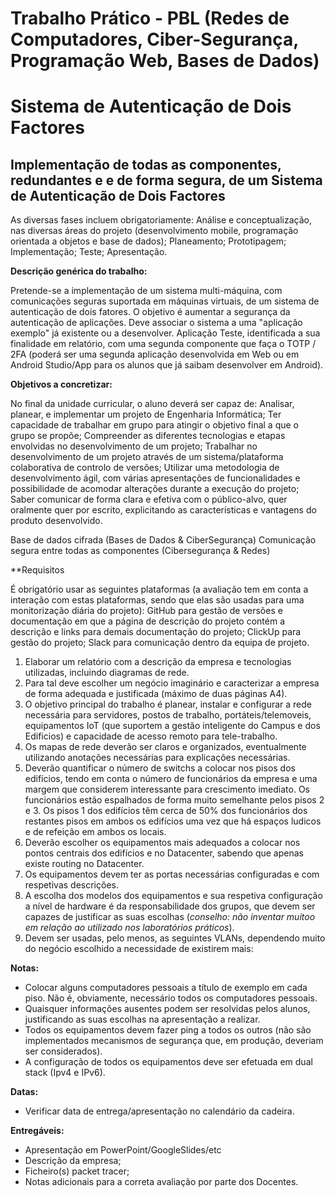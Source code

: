 # Trabalho Prático - PBL (Redes de Computadores, Ciber-Segurança, Programação Web, Bases de Dados)

# Sistema de Autenticação de Dois Factores 

## Implementação de todas as componentes, redundantes e e de forma segura, de um Sistema de Autenticação de Dois Factores

As diversas fases incluem obrigatoriamente:
Análise e conceptualização, nas diversas áreas do projeto (desenvolvimento mobile, programação orientada a objetos e base de dados);
Planeamento;
Prototipagem;
Implementação;
Teste;
Apresentação.



**Descrição genérica do trabalho:**

Pretende-se a implementação de um sistema multi-máquina, com comunicações seguras suportada em máquinas virtuais, de um sistema de autenticação de dois fatores.
O objetivo é aumentar a segurança da autenticação de aplicações.
Deve associar o sistema a uma "aplicação exemplo" já existente ou a desenvolver.
Aplicação Teste, identificada a sua finalidade em relatório, com uma segunda componente que faça o TOTP / 2FA (poderá ser uma segunda aplicação desenvolvida em Web ou em Android Studio/App para os alunos que já saibam desenvolver em Android).




**Objetivos a concretizar:**

No final da unidade curricular, o aluno deverá ser capaz de:
Analisar, planear, e implementar um projeto de Engenharia Informática;
Ter capacidade de trabalhar em grupo para atingir o objetivo final a que o grupo se propõe;
Compreender as diferentes tecnologias e etapas envolvidas no desenvolvimento de um projeto;
Trabalhar no desenvolvimento de um projeto através de um sistema/plataforma colaborativa de controlo de versões;
Utilizar uma metodologia de desenvolvimento ágil, com várias apresentações de funcionalidades e possibilidade de acomodar alterações durante a execução do projeto; 
Saber comunicar de forma clara e efetiva com o público-alvo, quer oralmente quer por escrito, explicitando as características e vantagens do produto desenvolvido. 

Base de dados cifrada (Bases de Dados & CiberSegurança)
Comunicação segura entre todas as componentes (Cibersegurança & Redes)



**Requisitos

 É obrigatório usar as seguintes plataformas (a avaliação tem em conta a interação com estas plataformas, sendo que elas são usadas para uma monitorização diária do projeto):
GitHub para gestão de versões e documentação em que a página de descrição do projeto contém a descrição e links para demais documentação do projeto;
ClickUp para gestão do projeto;
Slack para comunicação dentro da equipa de projeto.





1.	Elaborar um relatório com a descrição da empresa e tecnologias utilizadas, incluindo diagramas de rede.
2.	Para tal deve escolher um negócio imaginário e caracterizar a empresa de forma adequada e justificada (máximo de duas páginas A4).
3.	O objetivo principal do trabalho é planear, instalar e configurar a rede necessária para servidores, postos de trabalho, portáteis/telemoveis, equipamentos IoT (que suportem a gestão inteligente do Campus e dos Edificios) e capacidade de acesso remoto para tele-trabalho.
4.	Os mapas de rede deverão ser claros e organizados, eventualmente utilizando anotações necessárias para explicações necessárias.
5.	Deverão quantificar o número de switchs a colocar nos pisos dos edifícios, tendo em conta o número de funcionários da empresa e uma margem que considerem interessante para crescimento imediato. Os funcionários estão espalhados de forma muito semelhante pelos pisos 2 e 3. Os pisos 1 dos edifícios têm cerca de 50% dos funcionários dos restantes pisos em ambos os edifícios uma vez que há espaços ludicos e de refeição em ambos os locais.
6.	Deverão escolher os equipamentos mais adequados a colocar nos pontos centrais dos edifícios e no Datacenter, sabendo que apenas existe routing no Datacenter.
7.	Os equipamentos devem ter as portas necessárias configuradas e com respetivas descrições.
8.	A escolha dos modelos dos equipamentos e sua respetiva configuração a nível de hardware é da responsabilidade dos grupos, que devem ser capazes de justificar as suas escolhas (*conselho: não inventar muitoo em relação ao utilizado nos laboratórios práticos*).
9.	Devem ser usadas, pelo menos, as seguintes VLANs, dependendo muito do negócio escolhido a necessidade de existirem mais:



**Notas:**
- Colocar alguns computadores pessoais a título de exemplo em cada piso. Não é, obviamente, necessário todos os computadores pessoais.
- Quaisquer informações ausentes podem ser resolvidas pelos alunos, justificando as suas escolhas na apresentação a realizar.
- Todos os equipamentos devem fazer ping a todos os outros (não são implementados mecanismos de segurança que, em produção, deveriam ser considerados).
- A configuração de todos os equipamentos deve ser efetuada em dual stack (Ipv4 e IPv6).

**Datas:**
- Verificar data de entrega/apresentação no calendário da cadeira.

**Entregáveis:**
- Apresentação em PowerPoint/GoogleSlides/etc
- Descrição da empresa;
- Ficheiro(s) packet tracer;
- Notas adicionais para a correta avaliação por parte dos Docentes.


